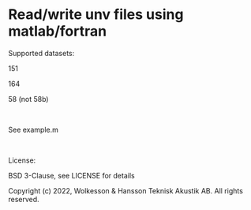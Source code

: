 # Read/write unv files using matlab/fortran

Supported datasets:

151

164

58 (not 58b)
<p>&nbsp;</p>
See example.m
<p>&nbsp;</p>
License:

BSD 3-Clause, see LICENSE for details

Copyright (c) 2022, Wolkesson & Hansson Teknisk Akustik AB. All rights reserved.
